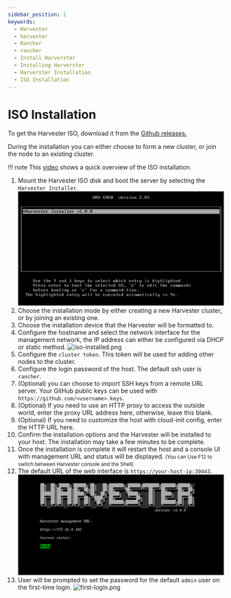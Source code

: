 ```yaml
---
sidebar_position: 1
keywords:
  - Harvester
  - harvester
  - Rancher
  - rancher
  - Install Harverster
  - Installing Harverster
  - Harverster Installation
  - ISO Installation
---
```


# ISO Installation

To get the Harvester ISO, download it from the [Github releases.](https://github.com/harvester/harvester/releases)

During the installation you can either choose to form a new cluster, or join the node to an existing cluster.

!!! note
    This [video](https://youtu.be/97ADieBX6bE) shows a quick overview of the ISO installation.

1. Mount the Harvester ISO disk and boot the server by selecting the `Harvester Installer`.
   ![iso-install.png](./assets/iso-install.png)
1. Choose the installation mode by either creating a new Harvester cluster, or by joining an existing one.
1. Choose the installation device that the Harvester will be formatted to.
1. Configure the hostname and select the network interface for the management network, the IP address can either be configured via DHCP or static method.
   ![iso-installed.png](./assets/iso-nic-config.png)
1. Configure the `cluster token`. This token will be used for adding other nodes to the cluster.
1. Configure the login password of the host. The default ssh user is `rancher`.
1. (Optional) you can choose to import SSH keys from a remote URL server. Your GitHub public keys can be used with `https://github.com/<username>.keys`.
1. (Optional) If you need to use an HTTP proxy to access the outside world, enter the proxy URL address here, otherwise, leave this blank.
1. (Optional) If you need to customize the host with cloud-init config, enter the HTTP URL here.
1. Confirm the installation options and the Harvester will be installed to your host. The installation may take a few minutes to be complete.
1. Once the installation is complete it will restart the host and a console UI with management URL and status will be displayed. <small>(You can Use F12 to switch between Harvester console and the Shell)</small>
1. The default URL of the web interface is `https://your-host-ip:30443`.
   ![iso-installed.png](./assets/iso-installed.png)
1. User will be prompted to set the password for the default `admin` user on the first-time login.
   ![first-login.png](./assets/first-log-in.png)
